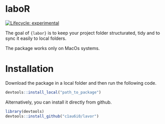 
<!-- README.md is generated from README.Rmd. Please edit that file -->

# laboR

<!-- badges: start -->

[![Lifecycle:
experimental](https://img.shields.io/badge/lifecycle-experimental-orange.svg)](https://www.tidyverse.org/lifecycle/#experimental)

<!-- badges: end -->

The goal of `{labor}` is to keep your project folder structurated, tidy
and to sync it easily to local folders.

The package works only on MacOs systems.

# Installation

Download the package in a local folder and then run the following code.

``` r
devtools::install_local("path_to_package")
```

Alternatively, you can install it directly from github.

``` r
library(devtools)
devtools::install_github("c1au6i0/lavor")
```

<!-- # Usage -->
<!-- ## Create a lab tree -->
